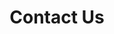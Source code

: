 ---
title: Contact Us
layout: page/contact
description: Contact
hero_image: "/assets/images/join/queen_tower.jpg"
address_1: "Floor 10, Department of Electrical and Electronic Engineering"
address_2: "Imperial College London"
address_3: "South Kensington Campus, London SW7 2AZ"
---